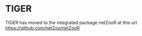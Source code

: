 
# TIGER

TIGER has moved to the integrated package netZooR at this url https://github.com/netZoo/netZooR
